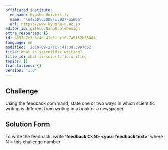 ```yaml
---
affiliated_institute:
  en_name: Kyushu University
  name: "\u4E5D\u5DDE\u5927\u5B66"
  url: https://www.kyushu-u.ac.jp
editor_id: github.NanoScaleDesign
extra_resources: {}
id: 4397d7c5-3f4d-41e3-9c10-7a5f62b88004
language: en
modified: '2019-09-27T07:41:00.399705Z'
title: What is scientific writing?
title_id: what-is-scientific-writing
topics: []
translations: {}
version: '1.0'
---
```


## Challenge
Using the feedback command, state one or two ways in which scientific writing is different from writing in a book or a newspaper.


## Solution Form
To write the feedback, write '**feedback C<N\> <your feedback text\>**'
where N = this challenge number



